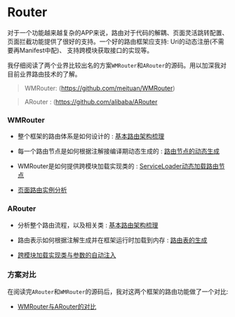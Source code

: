 # Router

对于一个功能越来越复杂的APP来说，路由对于代码的解耦、页面灵活跳转配置、页面拦截功能提供了很好的支持。一个好的路由框架应支持: Uri的动态注册(不需要再Manifest中配)、 支持跨模块获取接口的实现等。

我仔细阅读了两个业界比较出名的方案`WMRouter`和`ARouter`的源码。用以加深我对目前业界路由技术的了解。

> WMRouter:  (https://github.com/meituan/WMRouter)

> ARouter :   (https://github.com/alibaba/ARouter

### WMRouter

- 整个框架的路由体系是如何设计的 : <a href="WMRouter/基本路由架构梳理.md">基本路由架构梳理</a>

- 每一个路由节点是如何根据注解接编译期动态生成的 : <a href="WMRouter/路由节点的动态生成.md">路由节点的动态生成</a>

- WMRouter是如何提供跨模块加载实现类的 : <a href="WMRouter/利用ServiceLoader运行时加载UriHandler.md">ServiceLoader动态加载路由节点</a>

- <a href="WMRouter/页面路由实例分析.md">页面路由实例分析</a>

### ARouter

- 分析整个路由流程，以及相关类 : <a href="ARouter/基本路由过程.md">基本路由架构梳理</a>

- 路由表示如何根据注解生成并在框架运行时加载到内存 : <a href="ARouter/动态生成路由表.md">路由表的生成</a>

- <a href="ARouter/跨模块加载实现类与参数的自动注入.md">跨模块加载实现类与参数的自动注入</a>

### 方案对比

在阅读完`ARouter`和`WMRouter`的源码后，我对这两个框架的路由功能做了一个对比:

- <a href="Android路由框架:WMRouter与ARouter的对比.md"> WMRouter与ARouter的对比 </a>

